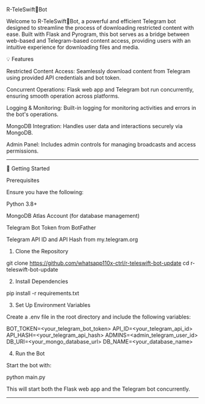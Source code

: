 R-TeleSwift💖Bot

Welcome to R-TeleSwift💖Bot, a powerful and efficient Telegram bot designed to streamline the process of downloading restricted content with ease. Built with Flask and Pyrogram, this bot serves as a bridge between web-based and Telegram-based content access, providing users with an intuitive experience for downloading files and media.

💡 Features

Restricted Content Access: Seamlessly download content from Telegram using provided API credentials and bot token.

Concurrent Operations: Flask web app and Telegram bot run concurrently, ensuring smooth operation across platforms.

Logging & Monitoring: Built-in logging for monitoring activities and errors in the bot's operations.

MongoDB Integration: Handles user data and interactions securely via MongoDB.

Admin Panel: Includes admin controls for managing broadcasts and access permissions.



---

🚀 Getting Started

Prerequisites

Ensure you have the following:

Python 3.8+

MongoDB Atlas Account (for database management)

Telegram Bot Token from BotFather

Telegram API ID and API Hash from my.telegram.org


1. Clone the Repository

git clone https://github.com/whatsapp110x-ctrl/r-teleswift-bot-update
cd r-teleswift-bot-update

2. Install Dependencies

pip install -r requirements.txt

3. Set Up Environment Variables

Create a .env file in the root directory and include the following variables:

BOT_TOKEN=<your_telegram_bot_token>
API_ID=<your_telegram_api_id>
API_HASH=<your_telegram_api_hash>
ADMINS=<admin_telegram_user_id>
DB_URI=<your_mongo_database_url>
DB_NAME=<your_database_name>

4. Run the Bot

Start the bot with:

python main.py

This will start both the Flask web app and the Telegram bot concurrently.


---
